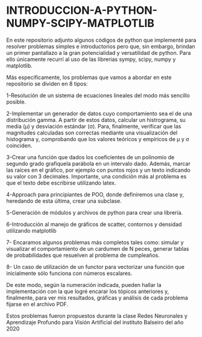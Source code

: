 # INTRODUCCION-A-PYTHON-NUMPY-SCIPY-MATPLOTLIB
En este repositorio adjunto algunos códigos de python que implementé para resolver problemas simples e introductorios pero que, sin embargo, brindan un primer pantallazo a la gran potencialidad y versatilidad de python. Para ello únicamente recurrí al uso de las librerias sympy, scipy, numpy y matplotlib.

Más especificamente, los problemas que vamos a abordar en este repositorio se dividen en 8 tipos:

1-Resolución de un sistema de ecuaciones lineales del modo más sencillo posible.

2-Implementar un generador de datos cuyo comportamiento sea el de una distribución gamma. A partir de estos datos, calcular un histrograma, su media (μ) y desviación estándar (σ). Para, finalmente, verificar que las magnitudes calculadas son correctas mediante una visualización del histograma y, comprobando que los valores teóricos y empíricos de μ y σ coinciden.

3-Crear una función que dados los coeficientes de un polinomio de segundo grado grafiquela parábola en un intervalo dado. Además, marcar las raíces en el gráfico, por ejemplo con puntos rojos y un texto indicando su valor con 3 decimales. Importante, una condición más al problema es que el texto debe escribirse utilizando latex.

4-Approach para principiantes de POO, donde definiremos una clase y, heredando de esta última, crear una subclase.

5-Generación de módulos y archivos de python para crear una librería.

6-Introducción al manejo de gráficos de scatter, contornos y densidad utilizando matplotlib

7- Encaramos algunos problemas más completos tales como: simular y visualizar el comportamiento de un cardumen de N peces, generar tablas de probabilidades que resuelven al problema de cumpleaños.

8- Un caso de utilización de un functor para vectorizar una función que inicialmente sólo funciona con números escalares.

De este modo, según la numeración indicada, pueden hallar la implementación con la que logré encarar los tópicos anteriores y, finalmente, para ver mis resultados, gráficas y análisis de cada problema fijarse en el archivo PDF.

Estos problemas fueron propuestos durante la clase Redes Neuronales y Aprendizaje Profundo para Visión Artificial del instituto Balseiro del año 2020
